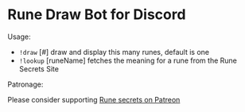 # Rune Draw Bot for Discord #

Usage:

- `!draw` [#] draw and display this many runes, default is one
- `!lookup` [runeName] fetches the meaning for a rune from the Rune Secrets Site

Patronage:

Please consider supporting [Rune secrets on Patreon](https://patreon.com/tyriel)
